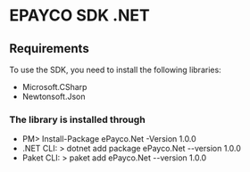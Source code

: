 # EPAYCO SDK .NET
## Requirements
To use the SDK, you need to install the following libraries:
* Microsoft.CSharp
* Newtonsoft.Json
### The library is installed through
* PM> Install-Package ePayco.Net -Version 1.0.0
* .NET CLI: > dotnet add package ePayco.Net --version 1.0.0
* Paket CLI: > paket add ePayco.Net --version 1.0.0

